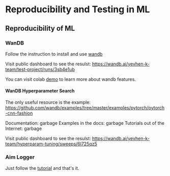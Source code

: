 # Reproducibility and Testing in ML

## Reproducibility of ML

### WanDB

Follow the instruction to install and use [wandb](https://wandb.ai)

Visit public dashboard to see the resulst: https://wandb.ai/yevhen-k-team/test-project/runs/3sb4e1ub

You can visit colab [demo](https://colab.research.google.com/github/wandb/examples/blob/master/colabs/scikit/Simple_Scikit_Integration.ipynb) to learn more about wandb features.

#### WanDB Hyperparameter Search

The only useful resource is the example:
https://github.com/wandb/examples/tree/master/examples/pytorch/pytorch-cnn-fashion

Documentation: garbage
Examples in the docs: garbage
Tutorials out of the Internet: garbage

Visit public dashboard to see the resulst: https://wandb.ai/yevhen-k-team/hyperparam-tuning/sweeps/6l725qz5

### Aim Logger

Just follow the [tutorial](https://aimstack.readthedocs.io/en/latest/quick_start/setup.html) and that's it.

